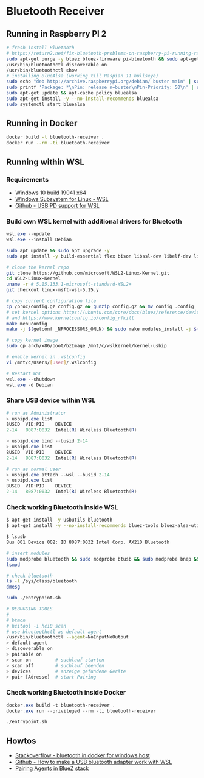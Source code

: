 # Bluetooth Receiver

## Running in Raspberry PI 2

```bash
# fresh install Bluetooth
# https://return2.net/fix-bluetooth-problems-on-raspberry-pi-running-raspbian/
sudo apt-get purge -y bluez bluez-firmware pi-bluetooth && sudo apt-get install pi-bluetooth
/usr/bin/bluetoothctl discoverable on
/usr/bin/bluetoothctl show
# installing BlueAlsa (working till Raspian 11 bullseye)
sudo echo "deb http://archive.raspberrypi.org/debian/ buster main" | sudo tee /etc/apt/sources.list.d/raspi-buster.list
sudo printf 'Package: *\nPin: release n=buster\nPin-Priority: 50\n' | sudo tee --append /etc/apt/preferences.d/limit-buster
sudo apt-get update && apt-cache policy bluealsa
sudo apt-get install -y --no-install-recommends bluealsa
sudo systemctl start bluealsa
```

## Running in Docker

```bash
docker build -t bluetooth-receiver .
docker run --rm -ti bluetooth-receiver
```

## Running within WSL

### Requirements

- Windows 10 build 19041 x64
- [Windows Subsystem for Linux - WSL](https://learn.microsoft.com/en-us/windows/wsl/)
- [Github - USBIPD support for WSL](https://github.com/dorssel/usbipd-win/wiki/WSL-support#building-your-own-usbip-enabled-wsl-2-kernel)

### Build own WSL kernel with additional drivers for Bluetooth

```powershell
wsl.exe --update
wsl.exe --install Debian
```

```bash
sudo apt update && sudo apt upgrade -y
sudo apt install -y build-essential flex bison libssl-dev libelf-dev libncurses-dev autoconf libudev-dev libtool git bc python3 pahole pkg-config

# clone the kernel repo
git clone https://github.com/microsoft/WSL2-Linux-Kernel.git
cd WSL2-Linux-Kernel
uname -r # 5.15.133.1-microsoft-standard-WSL2+
git checkout linux-msft-wsl-5.15.y

# copy current configuration file
cp /proc/config.gz config.gz && gunzip config.gz && mv config .config
# set kernel options https://ubuntu.com/core/docs/bluez/reference/device-enablement/linux-kernel-configuration-options
# and https://www.kernelconfig.io/config_rfkill
make menuconfig
make -j $(getconf _NPROCESSORS_ONLN) && sudo make modules_install -j $(getconf _NPROCESSORS_ONLN) && sudo make install -j $(getconf _NPROCESSORS_ONLN)

# copy kernel image
sudo cp arch/x86/boot/bzImage /mnt/c/wslkernel/kernel-usbip

# enable kernel in .wslconfig
vi /mnt/c/Users/[user]/.wslconfig
```

```powershell
# Restart WSL
wsl.exe --shutdown
wsl.exe -d Debian
```

### Share USB device within WSL

```powershell
# run as Administrator
> usbipd.exe list
BUSID  VID:PID    DEVICE                                                        STATE
2-14   8087:0032  Intel(R) Wireless Bluetooth(R)                                Not shared

> usbipd.exe bind --busid 2-14
> usbipd.exe list
BUSID  VID:PID    DEVICE                                                        STATE
2-14   8087:0032  Intel(R) Wireless Bluetooth(R)                                Shared
```

```powershell
# run as normal user
> usbipd.exe attach --wsl --busid 2-14
> usbipd.exe list
BUSID  VID:PID    DEVICE                                                        STATE
2-14   8087:0032  Intel(R) Wireless Bluetooth(R)                                Attached
```

### Check working Bluetooth inside WSL

```bash
$ apt-get install -y usbutils bluetooth
$ apt-get install -y --no-install-recommends bluez-tools bluez-alsa-utils rfkill

$ lsusb
Bus 001 Device 002: ID 8087:0032 Intel Corp. AX210 Bluetooth

# insert modules
sudo modprobe bluetooth && sudo modprobe btusb && sudo modprobe bnep && sudo modprobe rfcomm
lsmod

# check bluetooth
ls -l /sys/class/bluetooth
dmesg

sudo ./entrypoint.sh

# DEBUGGING TOOLS
#
# btmon
# hcitool -i hci0 scan
# use bluetoothctl as default agent
/usr/bin/bluetoothctl --agent=NoInputNoOutput
> default-agent
> discoverable on
> pairable on
> scan on         # suchlauf starten
> scan off        # suchlauf beenden
> devices         # anzeige gefundene Geräte
> pair [Adresse]  # start Pairing
```

### Check working Bluetooth inside Docker

```powershell
docker.exe build -t bluetooth-receiver .
docker.exe run --privileged --rm -ti bluetooth-receiver
```

```bash
./entrypoint.sh
```

## Howtos

- [Stackoverflow - bluetooth in docker for windows host](https://stackoverflow.com/questions/65795071/bluetooth-in-docker-for-windows-host)
- [Github - How to make a USB bluetooth adapter work with WSL](https://github.com/dorssel/usbipd-win/discussions/310)
- [Pairing Agents in BlueZ stack](https://technotes.kynetics.com/2018/pairing_agents_bluez/)
